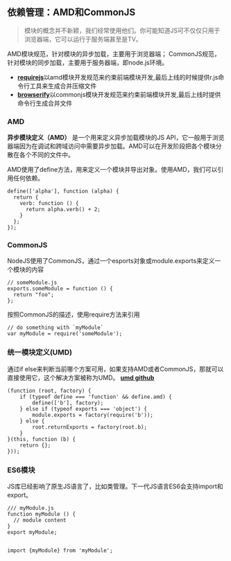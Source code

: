 <link href="http://cdn.bootcss.com/highlight.js/8.0/styles/monokai_sublime.min.css" rel="stylesheet">
<script src="http://cdn.bootcss.com/highlight.js/8.0/highlight.min.js"></script>
<script >hljs.initHighlightingOnLoad();</script> 

<!--
 http://www.html-js.com/article/2126 
 https://github.com/jnotnull/JavaScript-Sturcture/wiki/%E6%A8%A1%E5%9D%97%E5%8C%96%EF%BC%8C%E9%80%9A%E5%BE%80%E6%9C%AA%E6%9D%A5JavaScript%E5%BA%93%E4%B9%8B%E8%B7%AF
-->

## 依赖管理：AMD和CommonJS 
> 模块的概念并不新颖，我们经常使用他们。你可能知道JS可不仅仅只用于浏览器端，它可以运行于服务端甚至是TV。

AMD模块规范，针对模块的异步加载，主要用于浏览器端；
CommonJS规范，针对模块的同步加载，主要用于服务器端，即node.js环境。

- [**requirejs**](http://requirejs.org/)以amd模块开发规范来约束前端模块开发,最后上线的时候提供r.js命令行工具来生成合并压缩文件
- [**browserify**](https://www.npmjs.org/package/browserify)以commonjs模块开发规范来约束前端模块开发,最后上线时提供命令行生成合并文件

### AMD  

**异步模块定义（AMD）** 是一个用来定义异步加载模块的JS API，它一般用于浏览器端因为在调试和跨域访问中需要异步加载。AMD可以在开发阶段把各个模块分散在各个不同的文件中。

AMD使用了define方法，用来定义一个模块并导出对象。使用AMD，我们可以引用任何依赖。


    define(['alpha'], function (alpha) {
      return {
        verb: function () {
          return alpha.verb() + 2;
        }
      };
    });



### CommonJS

NodeJS使用了CommonJS，通过一个esports对象或module.exports来定义一个模块的内容

    // someModule.js
    exports.someModule = function () {
      return "foo";
    };


按照CommonJS的描述，使用require方法来引用

    // do something with `myModule`
    var myModule = require('someModule');



### 统一模块定义(UMD)
通过if else来判断当前哪个方案可用，如果支持AMD或者CommonJS，那就可以直接使用它，这个解决方案被称为UMD。
 [**umd github**](https://github.com/umdjs/umd/blob/master/returnExports.js)


    (function (root, factory) {
        if (typeof define === 'function' && define.amd) {
            define(['b'], factory);
        } else if (typeof exports === 'object') {
            module.exports = factory(require('b'));
        } else {
            root.returnExports = factory(root.b);
        }
    }(this, function (b) {
        return {};
    }));


### ES6模块
JS库已经影响了原生JS语言了，比如类管理。下一代JS语言ES6会支持import和export。

    /// myModule.js
    function myModule () {
      // module content
    }
    export myModule;


    import {myModule} from 'myModule';


